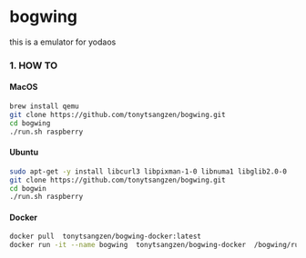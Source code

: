 # bogwing
this is a emulator for yodaos

### 1. HOW TO
#### MacOS
```Bash
brew install qemu
git clone https://github.com/tonytsangzen/bogwing.git
cd bogwing
./run.sh raspberry
```
#### Ubuntu
```Bash
sudo apt-get -y install libcurl3 libpixman-1-0 libnuma1 libglib2.0-0 
git clone https://github.com/tonytsangzen/bogwing.git
cd bogwin
./run.sh raspberry
```
#### Docker
```Bash
docker pull  tonytsangzen/bogwing-docker:latest
docker run -it --name bogwing  tonytsangzen/bogwing-docker  /bogwing/run.sh raspberry
```
